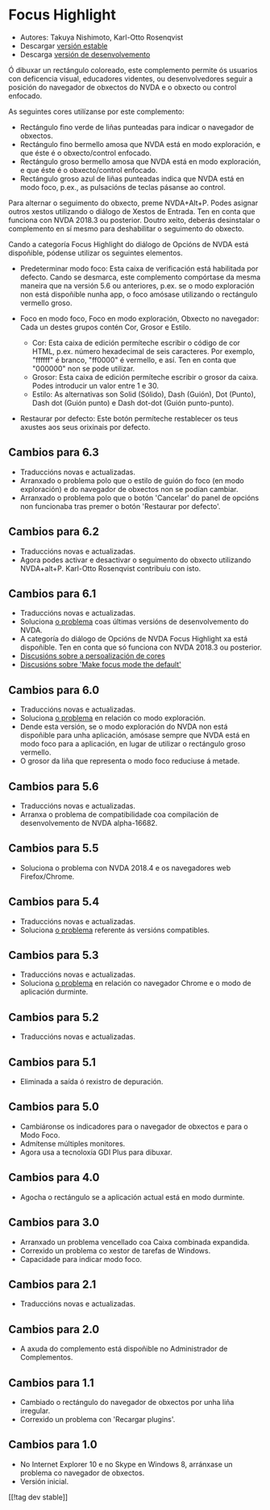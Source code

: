 # Focus Highlight #

* Autores: Takuya Nishimoto, Karl-Otto Rosenqvist
* Descargar [versión estable][2]
* Descarga [versión de desenvolvemento][1]

Ó dibuxar un rectángulo coloreado, este complemento permite ós usuarios con
deficencia visual, educadores videntes, ou desenvolvedores seguir a posición
do navegador de obxectos do NVDA e o obxecto ou control enfocado.

As seguintes cores utilízanse por este complemento:

* Rectángulo fino verde de liñas punteadas para indicar o navegador de
  obxectos.
* Rectángulo fino bermello amosa que NVDA está en modo exploración, e que
  éste é o obxecto/control enfocado.
* Rectángulo groso bermello amosa que NVDA está en modo exploración, e que
  éste é o obxecto/control enfocado.
* Rectángulo groso azul de liñas punteadas indica que NVDA está en modo
  foco, p.ex., as pulsacións de teclas pásanse ao control.

Para alternar o seguimento do obxecto, preme NVDA+Alt+P. Podes asignar
outros xestos utilizando o diálogo de Xestos de Entrada. Ten en conta que
funciona con NVDA 2018.3 ou posterior. Doutro xeito, deberás desinstalar o
complemento en sí mesmo para deshabilitar o seguimento do obxecto.

Cando a categoría Focus Highlight do diálogo de Opcións de NVDA está
dispoñible, pódense utilizar os seguintes elementos.

* Predeterminar modo foco: Esta caixa de verificación está habilitada por
  defecto. Cando se desmarca, este complemento compórtase da mesma maneira
  que na versión 5.6 ou anteriores, p.ex. se o modo exploración non está
  dispoñible nunha app, o foco amósase utilizando o rectángulo vermello
  groso.
* Foco en modo foco, Foco en modo exploración, Obxecto no navegador: Cada un
  destes grupos contén Cor, Grosor e Estilo.

    * Cor: Esta caixa de edición permíteche escribir o código de cor HTML,
      p.ex. número hexadecimal de seis caracteres. Por exemplo, "ffffff" é
      branco, "ff0000" é vermello, e así. Ten en conta que "000000" non se
      pode utilizar.
    * Grosor: Esta caixa de edición permíteche escribir o grosor da
      caixa. Podes introducir un valor entre 1 e 30.
    * Estilo: As alternativas son Solid (Sólido), Dash (Guión), Dot (Punto),
      Dash dot (Guión punto) e Dash dot-dot (Guión punto-punto).

* Restaurar por defecto: Este botón permíteche restablecer os teus axustes
  aos seus orixinais por defecto.

## Cambios para 6.3 ##

* Traduccións novas e actualizadas.
* Arranxado o problema polo que o estilo de guión do foco (en modo
  exploración) e do navegador de obxectos non se podían cambiar.
* Arranxado o problema polo que o botón 'Cancelar' do panel de opcións non
  funcionaba tras premer o botón 'Restaurar por defecto'.

## Cambios para 6.2 ##

* Traduccións novas e actualizadas.
* Agora podes activar e desactivar o seguimento do obxecto utilizando
  NVDA+alt+P. Karl-Otto Rosenqvist contribuíu con isto.

## Cambios para 6.1 ##

* Traduccións novas e actualizadas.
* Soluciona [o problema](https://github.com/nvdajp/focusHighlight/issues/14)
  coas últimas versións de desenvolvemento do NVDA.
* A categoría do diálogo de Opcións de NVDA Focus Highlight xa está
  dispoñible. Ten en conta que só funciona con NVDA 2018.3 ou posterior.
* [Discusións sobre a persoalización de
  cores](https://github.com/nvdajp/focusHighlight/issues/3)
* [Discusións sobre 'Make focus mode the
  default'](https://github.com/nvdajp/focusHighlight/issues/13)

## Cambios para 6.0 ##

* Traduccións novas e actualizadas.
* Soluciona [o problema](https://github.com/nvdajp/focusHighlight/issues/13)
  en relación co modo exploración.
* Dende esta versión, se o modo exploración do NVDA non está dispoñible para
  unha aplicación, amósase sempre que NVDA está en modo foco para a
  aplicación, en lugar de utilizar o rectángulo groso vermello.
* O grosor da liña que representa o modo foco reduciuse á metade.

## Cambios para 5.6 ##

* Traduccións novas e actualizadas.
* Arranxa o problema de compatibilidade coa compilación de desenvolvemento
  de NVDA alpha-16682.

## Cambios para 5.5 ##

* Soluciona o problema con NVDA 2018.4 e os navegadores web Firefox/Chrome.

## Cambios para 5.4 ##

* Traduccións novas e actualizadas.
* Soluciona [o problema](https://github.com/nvdajp/focusHighlight/issues/11)
  referente ás versións compatibles.

## Cambios para 5.3 ##

* Traduccións novas e actualizadas.
* Soluciona [o problema](https://github.com/nvdajp/focusHighlight/issues/10)
  en relación co navegador Chrome e o modo de aplicación durminte.

## Cambios para 5.2 ##

* Traduccións novas e actualizadas.

## Cambios para 5.1 ##

* Eliminada a saída ó rexistro de depuración.

## Cambios para 5.0 ##

* Cambiáronse os indicadores para o navegador de obxectos e para o Modo
  Foco.
* Admítense múltiples monitores.
* Agora usa a tecnoloxía GDI Plus para dibuxar.

## Cambios para 4.0 ##

* Agocha o rectángulo se a aplicación actual está en modo durminte.

## Cambios para 3.0 ##

* Arranxado un problema vencellado coa Caixa combinada expandida.
* Correxido un problema co xestor de tarefas de Windows.
* Capacidade para indicar modo foco.

## Cambios para 2.1 ##

* Traduccións novas e actualizadas.

## Cambios para 2.0 ##

* A axuda do complemento está dispoñible no Administrador de Complementos.

## Cambios para 1.1 ##

* Cambiado o rectángulo do navegador de obxectos por unha liña irregular.
* Correxido un problema con 'Recargar plugins'.

## Cambios para  1.0 ##

* No Internet Explorer 10 e no Skype en Windows 8, arránxase un problema co
  navegador de obxectos.
* Versión inicial.

[[!tag dev stable]]

[1]: https://addons.nvda-project.org/files/get.php?file=fh-dev

[2]: https://addons.nvda-project.org/files/get.php?file=fh
